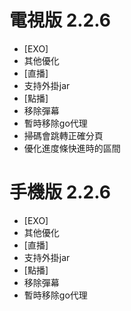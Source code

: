 # 電視版 2.2.6

* [EXO]
* 其他優化
* [直播]
* 支持外掛jar
* [點播]
* 移除彈幕
* 暫時移除go代理
* 掃碼會跳轉正確分頁
* 優化進度條快進時的區間

# 手機版 2.2.6

* [EXO]
* 其他優化
* [直播]
* 支持外掛jar
* [點播]
* 移除彈幕
* 暫時移除go代理